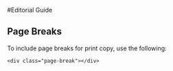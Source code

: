#Editorial Guide

## Page Breaks

To include page breaks for print copy, use the following:

```
<div class="page-break"></div>
```

